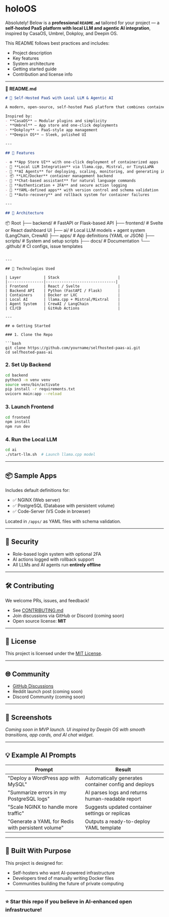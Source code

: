 # holoOS
Absolutely! Below is a **professional `README.md`** tailored for your project — a **self-hosted PaaS platform with local LLM and agentic AI integration**, inspired by CasaOS, Umbrel, Dokploy, and Deepin OS.

This README follows best practices and includes:

* Project description
* Key features
* System architecture
* Getting started guide
* Contribution and license info

---

📄 **README.md**

```markdown
# 🧠 Self-Hosted PaaS with Local LLM & Agentic AI

A modern, open-source, self-hosted PaaS platform that combines container orchestration, an app store, and agentic AI capabilities powered by local LLMs.

Inspired by:
- **CasaOS** – Modular plugins and simplicity
- **Umbrel** – App store and one-click deployments
- **Dokploy** – PaaS-style app management
- **Deepin OS** – Sleek, polished UI

---

## 🚀 Features

- ⚙️ **App Store UI** with one-click deployment of containerized apps
- 🧠 **Local LLM Integration** via llama.cpp, Mistral, or TinyLLaMA
- 🤖 **AI Agents** for deploying, scaling, monitoring, and generating infrastructure code
- 📦 **LXC/Docker** container management backend
- 💬 **Chat-based assistant** for natural language commands
- 🔐 **Authentication + 2FA** and secure action logging
- 📁 **YAML-defined apps** with version control and schema validation
- 🔄 **Auto-recovery** and rollback system for container failures

---

## 🧱 Architecture

```

📦 Root
├── backend/        # FastAPI or Flask-based API
├── frontend/       # Svelte or React dashboard UI
├── ai/             # Local LLM models + agent system (LangChain, CrewAI)
├── apps/           # App definitions (YAML or JSON)
├── scripts/        # System and setup scripts
├── docs/           # Documentation
└── .github/        # CI configs, issue templates

````

---

## 🔧 Technologies Used

| Layer          | Stack                          |
|----------------|-------------------------------|
| Frontend       | React / Svelte                 |
| Backend API    | Python (FastAPI / Flask)       |
| Containers     | Docker or LXC                  |
| Local AI       | llama.cpp + Mistral/Mixtral    |
| Agent System   | CrewAI / LangChain             |
| CI/CD          | GitHub Actions                 |

---

## ⚙️ Getting Started

### 1. Clone the Repo

```bash
git clone https://github.com/yourname/selfhosted-paas-ai.git
cd selfhosted-paas-ai
````

### 2. Set Up Backend

```bash
cd backend
python3 -m venv venv
source venv/bin/activate
pip install -r requirements.txt
uvicorn main:app --reload
```

### 3. Launch Frontend

```bash
cd frontend
npm install
npm run dev
```

### 4. Run the Local LLM

```bash
cd ai
./start-llm.sh  # Launch llama.cpp model
```

---

## 📦 Sample Apps

Includes default definitions for:

* ✅ NGINX (Web server)
* ✅ PostgreSQL (Database with persistent volume)
* ✅ Code-Server (VS Code in browser)

Located in `/apps/` as YAML files with schema validation.

---

## 🔐 Security

* Role-based login system with optional 2FA
* AI actions logged with rollback support
* All LLMs and AI agents run **entirely offline**

---

## 🛠 Contributing

We welcome PRs, issues, and feedback!

* See [CONTRIBUTING.md](./docs/CONTRIBUTING.md)
* Join discussions via GitHub or Discord (coming soon)
* Open source license: **MIT**

---

## 📄 License

This project is licensed under the [MIT License](./LICENSE).

---

## 🌐 Community

* [GitHub Discussions](https://github.com/yourname/selfhosted-paas-ai/discussions)
* Reddit launch post (coming soon)
* Discord Community (coming soon)

---

## 📸 Screenshots

*Coming soon in MVP launch. UI inspired by Deepin OS with smooth transitions, app cards, and AI chat widget.*

---

## 💡 Example AI Prompts

| Prompt                                             | Result                                               |
| -------------------------------------------------- | ---------------------------------------------------- |
| "Deploy a WordPress app with MySQL"                | Automatically generates container config and deploys |
| "Summarize errors in my PostgreSQL logs"           | AI parses logs and returns human-readable report     |
| "Scale NGINX to handle more traffic"               | Suggests updated container settings or replicas      |
| "Generate a YAML for Redis with persistent volume" | Outputs a ready-to-deploy YAML template              |

---

## 🧠 Built With Purpose

This project is designed for:

* Self-hosters who want AI-powered infrastructure
* Developers tired of manually writing Docker files
* Communities building the future of private computing

---

### ⭐ Star this repo if you believe in AI-enhanced open infrastructure!

```
